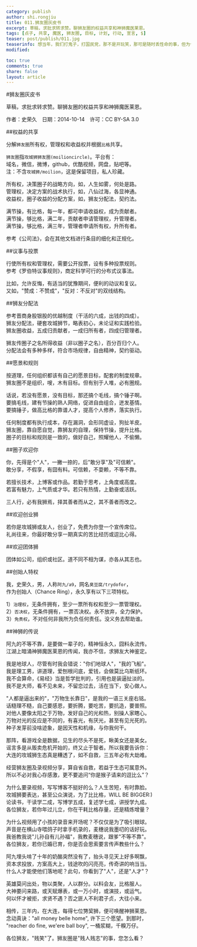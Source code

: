 ```yaml
---
category: publish
author: shi.rongjiu
title: 011.狮友圈灰皮书
excerpt: 草稿，求批求转求赞。聊狮友圈的权益共享和神狮魔医莱恩。
tags: [点子, 共享, 魔医, 狮友圈, 目标, 计划, 行动, 宣言, $]
teaser: post/publish/011.jpg
teaserinfo: 想当年，我们打鬼子，打国民党，那不是开玩笑，那可是随时丢性命的事，但为什么我们的队伍还是能迅速强大起来？
modified: 

toc: true
comments: true
share: false
layout: article
---
```


#狮友圈灰皮书

草稿，求批求转求赞。聊狮友圈的权益共享和神狮魔医莱恩。  

作者：史荣久　日期：2014-10-14　许可：CC BY-SA 3.0  

##权益的共享

分解`狮友圈`所有权，管理权和收益权并根据`比格`共享。  

`狮友圈`指`攻城狮狮友圈(moilioncircle)`。平台有：  
域名，微信，微博，github，优酷视频，网盘，贴吧等。  
注：不含`攻城狮/moilion`，这是保留项目，私人珍藏。  

所有权，决策圈子的战略方向，如，人生如雾，何处是路。  
管理权，决定方案的战术执行，如，八仙过海，各显神通。  
收益权，圈子收益的分配方案，如，狮友分配法，契约法。  

满节操，有比格，每一年，都可申请收益权，成为贡献者。  
满节操，够比格，满二年，贡献者申请管理权，升管理者。  
满节操，够比格，满三年，管理者申请所有权，升所有者。  

参考《公司法》，会在其他文档进行条目的细化和正规化。  

##议事与投票

行使所有权和管理权，需要公开投票，设有多种投票规则。  
参考《罗伯特议事规则》，商定科学可行的分布式议事法。  

比如，允许反悔，有适当的犹豫期间，便利的动议和复议。  
又如，"赞成：不赞成"，"反对：不反对"的双线结构。  

##狮友分配法

参考晋商身股银股的优越制度（干活的六成，出钱的四成）。  
狮友分配法，硬套攻城狮节，略表初心，未论证和实践检验。  
狮友圈收益，五成归贡献者，一成归所有者，四成归管理者。  

狮友传圈子之名所得收益（非以圈子之名），百分百归个人。  
分配法会有多种多样，符合市场规律，自由精神，契约驱动。  

##愿景和规则

按道理，任何组织都该有自己的愿景目标，配套的制度规章。  
狮友圈不是组织，嗖，木有目标。但有别于人堆，必有圈规。  

话说，若没有愿景，没有目标，那还搞个毛线，搞个锤子啊。  
要搞毛线，建有节操的熟人网络，促进自由组合，迸发基情。  
要搞锤子，做高比格的靠谱人才，提高个人修养，落实执行。

任何制度都有执行成本，存在漏洞，会形同虚设，狗扯羊皮。  
狮友圈，靠自愿自觉，靠狮友的自理，保持节操，提升比格。  
圈子的目标和规则是一致的，做好自己，照耀他人，不偷懒。  

##圈子欢迎你

你，先得是个"人"，一撇一捺的，后"敢分享"及"可信赖"。  
敢分享，不假享，有囧有料。可信赖，不耍赖，不等不靠。  

若擅长技术，上博客或作品。若勤于思考，上角度或高度。  
若富有魅力，上气质或才华。若只有热情，上勤奋或活跃。  

三人行，必有我狮焉，择其善者而从之，其不善者而改之。  

##欢迎创业狮

若你是攻城狮或友人，创业了，免费为你登一个宣传席位。  
礼尚往来，你最好敢分享一期真实的苦比经历或逗比心得。  

##欢迎团体狮

团体如公司，组织或社区。道不同不相为谋，亦各从其志也。  

##创始人特权

我，史荣久，男，人称`阿九/a9`，网名`臭豆腐/trydofor`，  
作为创始人（Chance Ring），永久享有以下三项特权。  
 
1）`治理权`，无条件拥有，至少一票所有权和至少一票管理权。  
2）`否决权`，无条件拥有，一票否决权。永不放弃，全力保护。  
3）`免责权`，不对任何非我所为负任何责任。没义务去帮助谁。  

##神狮的传说

阿九的不等不靠，是要做一辈子的，精神恒永久，囧料永流传。  
江湖上暗涌神狮魔医莱恩的传闻，我亦不信，求狮友大神鉴定。  

我是地球人，尽管有时我会错说："你们地球人"，"我的飞船"。  
我是理工男，讲道理，爱刨根问底，爱钱，会做莫比乌斯纸环。  
我不会算命，《易经》当是哲学批判的，引用也是装逼扯淡的。  
我不是大师，看不见未来，不留恋过去，活在当下，安心做人。  

"人都是逼出来的"，"万物生长靠日"，是我的一语三关座右铭。  
话糙理不糙，自己要感恩，要折腾，要吃苦，要抗造，要普照。  
对他人要像太阳之于万物，发好自己的光和热，别操人家瞎心。  
万物对光的反应是不同的，有喜光，有厌光，甚至有见光死的。  
种子发芽前没啥迹象，是因天性和机缘，与你我何干。

那阵，看游戏全是数据，见生的尽头不是死，瞅美女还是美女。  
谣言多是从贩卖危机开始的，终又止于智者。所以我要告诉你：  
大连的攻城狮生态真是糟透了，如不自救，三五年必有大劫难。  

经营狮友圈及录视频分享，算自省自救，若益于生态可属意外。  
所以不必对我心存感激，更不要追问“你是猴子请来的逗比么”？  

为什么要录视频，写写博客不挺好的么？人生苦短，有时靠脸。  
攻城狮要表达，甚至公众演说，为了比比格，WILL BE BIGGER:)  
论读书，干读学二成，写博学五成，复述学七成，讲授学九成。  
各位狮友，若你年过儿立，你在干耗比格存量，还是精炼增量？

为什么视频用了小孩的录音来开场呢？不仅仅是为了吸引眼球。  
声音是在横山寺喂鸽子时拿手机录的，麦穗说我墨叨的话好玩。  
我爸教我说"儿孙自有儿孙福"，我教麦穗说，跟爹"不等不靠"。  
各位狮友，若你已婚已育，你是否会思索要言传声教些什么？

阿九埋头啃了十年的奶酪突然没有了，抬头寻见天上好多啊飘，  
资本求投放，方案高大上，钱途吹的闪亮亮，传奇讲的响当当。  
什么人才能使他们落地呢？此句，你看到了"人"，还是"人才"？  

英雄莫问出处，物以类聚，人以群分。以料会友，比格服人。  
大神要问来路，或天赋爆表，或一万小时，或演技，或运气。  
何以怀才被拒，求贤不遇？否之匪人不利君子贞，大往小来。  

相传，三年内，在大连，每得七位勥巭狮，便可唤醒神狮莱恩。  
念动真诀："all money belle home", 许下三个愿望。到那时，  
"reacher do fine, we'ere ball boy", 一桶浆糊，千糗万仔。  

各位狮友，"贱笑"了。狮友圈是"贱人贱志"的事，您怎么看？  


